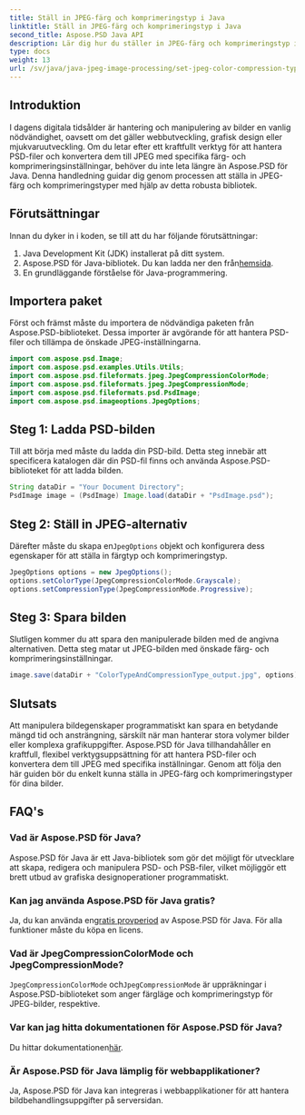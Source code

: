 ```yaml
---
title: Ställ in JPEG-färg och komprimeringstyp i Java
linktitle: Ställ in JPEG-färg och komprimeringstyp i Java
second_title: Aspose.PSD Java API
description: Lär dig hur du ställer in JPEG-färg och komprimeringstyp i Java med Aspose.PSD. Denna steg-för-steg-guide gör bildbehandlingen enkel och effektiv.
type: docs
weight: 13
url: /sv/java/java-jpeg-image-processing/set-jpeg-color-compression-type-java/
---
```

## Introduktion
I dagens digitala tidsålder är hantering och manipulering av bilder en vanlig nödvändighet, oavsett om det gäller webbutveckling, grafisk design eller mjukvaruutveckling. Om du letar efter ett kraftfullt verktyg för att hantera PSD-filer och konvertera dem till JPEG med specifika färg- och komprimeringsinställningar, behöver du inte leta längre än Aspose.PSD för Java. Denna handledning guidar dig genom processen att ställa in JPEG-färg och komprimeringstyper med hjälp av detta robusta bibliotek.
## Förutsättningar
Innan du dyker in i koden, se till att du har följande förutsättningar:
1. Java Development Kit (JDK) installerat på ditt system.
2.  Aspose.PSD för Java-bibliotek. Du kan ladda ner den från[hemsida](https://releases.aspose.com/psd/java/).
3. En grundläggande förståelse för Java-programmering.
## Importera paket
Först och främst måste du importera de nödvändiga paketen från Aspose.PSD-biblioteket. Dessa importer är avgörande för att hantera PSD-filer och tillämpa de önskade JPEG-inställningarna.
```java
import com.aspose.psd.Image;
import com.aspose.psd.examples.Utils.Utils;
import com.aspose.psd.fileformats.jpeg.JpegCompressionColorMode;
import com.aspose.psd.fileformats.jpeg.JpegCompressionMode;
import com.aspose.psd.fileformats.psd.PsdImage;
import com.aspose.psd.imageoptions.JpegOptions;
```
## Steg 1: Ladda PSD-bilden
Till att börja med måste du ladda din PSD-bild. Detta steg innebär att specificera katalogen där din PSD-fil finns och använda Aspose.PSD-biblioteket för att ladda bilden.
```java
String dataDir = "Your Document Directory";
PsdImage image = (PsdImage) Image.load(dataDir + "PsdImage.psd");
```
## Steg 2: Ställ in JPEG-alternativ
 Därefter måste du skapa en`JpegOptions` objekt och konfigurera dess egenskaper för att ställa in färgtyp och komprimeringstyp. 
```java
JpegOptions options = new JpegOptions();
options.setColorType(JpegCompressionColorMode.Grayscale);
options.setCompressionType(JpegCompressionMode.Progressive);
```
## Steg 3: Spara bilden
Slutligen kommer du att spara den manipulerade bilden med de angivna alternativen. Detta steg matar ut JPEG-bilden med önskade färg- och komprimeringsinställningar.
```java
image.save(dataDir + "ColorTypeAndCompressionType_output.jpg", options);
```
## Slutsats
Att manipulera bildegenskaper programmatiskt kan spara en betydande mängd tid och ansträngning, särskilt när man hanterar stora volymer bilder eller komplexa grafikuppgifter. Aspose.PSD för Java tillhandahåller en kraftfull, flexibel verktygsuppsättning för att hantera PSD-filer och konvertera dem till JPEG med specifika inställningar. Genom att följa den här guiden bör du enkelt kunna ställa in JPEG-färg och komprimeringstyper för dina bilder.
## FAQ's
### Vad är Aspose.PSD för Java?
Aspose.PSD för Java är ett Java-bibliotek som gör det möjligt för utvecklare att skapa, redigera och manipulera PSD- och PSB-filer, vilket möjliggör ett brett utbud av grafiska designoperationer programmatiskt.
### Kan jag använda Aspose.PSD för Java gratis?
 Ja, du kan använda en[gratis provperiod](https://releases.aspose.com/) av Aspose.PSD för Java. För alla funktioner måste du köpa en licens.
### Vad är JpegCompressionColorMode och JpegCompressionMode?
`JpegCompressionColorMode` och`JpegCompressionMode` är uppräkningar i Aspose.PSD-biblioteket som anger färgläge och komprimeringstyp för JPEG-bilder, respektive.
### Var kan jag hitta dokumentationen för Aspose.PSD för Java?
 Du hittar dokumentationen[här](https://reference.aspose.com/psd/java/).
### Är Aspose.PSD för Java lämplig för webbapplikationer?
Ja, Aspose.PSD för Java kan integreras i webbapplikationer för att hantera bildbehandlingsuppgifter på serversidan.